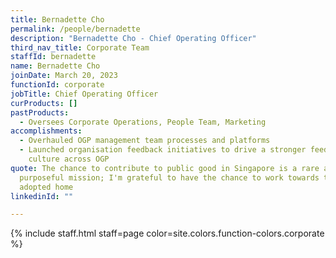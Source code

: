 ```yaml
---
title: Bernadette Cho
permalink: /people/bernadette
description: "Bernadette Cho - Chief Operating Officer"
third_nav_title: Corporate Team
staffId: bernadette
name: Bernadette Cho
joinDate: March 20, 2023
functionId: corporate
jobTitle: Chief Operating Officer
curProducts: []
pastProducts:
  - Oversees Corporate Operations, People Team, Marketing
accomplishments:
  - Overhauled OGP management team processes and platforms
  - Launched organisation feedback initiatives to drive a stronger feedback
    culture across OGP
quote: The chance to contribute to public good in Singapore is a rare and
  purposeful mission; I'm grateful to have the chance to work towards this in my
  adopted home
linkedinId: ""

---
```


{% include staff.html staff=page color=site.colors.function-colors.corporate %}
